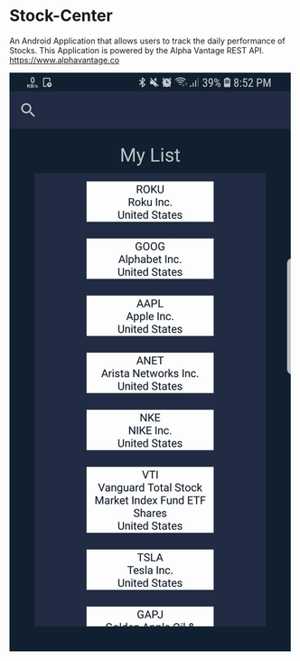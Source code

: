 # Stock-Center
An Android Application that allows users to track the daily performance of Stocks. This Application is powered by the Alpha Vantage REST API. https://www.alphavantage.co

![](productImages/sc3.jpg)
